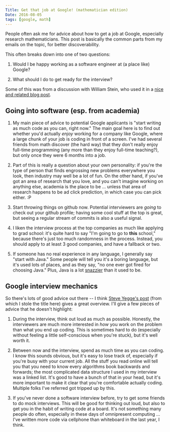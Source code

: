 ```yaml
---
Title: Get that job at Google! (mathematician edition)
Date: 2016-08-05
tags: [google, math]
---
```


People often ask me for advice about how to get a job at Google, especially
research mathematicians. This post is basically the common parts from my
emails on the topic, for better discoverability.

This often breaks down into one of two questions:

1. Would I be happy working as a software engineer at (a place like) Google?

2. What should I do to get ready for the interview?

Some of this was from a discussion with William Stein, who used it in a
[nice and related blog post](https://sagemath.blogspot.com/2016/01/mathematics-graduate-school-preparation.html).

## Going into software (esp. from academia)

1. My main piece of advice to potential Google applicants is "start writing as
much code as you can, right now." The main goal here is to find out whether
you'd actually *enjoy* working for a company like Google, where a large chunk
of your job is coding in front of a screen. I've had several friends from math
discover (the hard way) that they don't really enjoy full-time programming
(any more than they enjoy full-time teaching?), but only once they were 6
months into a job.

1. Part of this is really a question about your own personality: if you're the
type of person that finds engrossing new problems everywhere you look, then
industry may well be a lot of fun. On the other hand, if you've got an area of
research that you love, and you can't imagine working on anything else,
academia is the place to be ... unless that area of research happens to be ad
click prediction, in which case you can pick either. :P

1. Start throwing things on github now. Potential interviewers are *going* to
check out your github profile; having some cool stuff at the top is great, but
seeing a regular stream of commits is also a useful signal.

1. I liken the interview process at the top companies as much like applying to
grad school: it's quite hard to say "I'm going to go to **this** school,"
because there's just too much randomness in the process. Instead, you should
apply to at least 3 good companies, and have a fallback or two.

1. If someone has no real experience in any language, I generally say "start
with Java." Some people will tell you it's a boring language, but it's used
lots of places, and as they say, "no one ever got fired for choosing Java."
Plus, Java is a lot
[snazzier](https://blog.paralleluniverse.co/2014/05/01/modern-java/) than it
used to be.

## Google interview mechanics

So there's lots of good advice out there -- I think
[Steve Yegge's post](https://steve-yegge.blogspot.com/2008/03/get-that-job-at-google.html)
(from which I stole the title here) gives a great overview. I'll give a few
pieces of advice that he doesn't highlight:

1. During the interview, think out loud as much as possible. Honestly, the
interviewers are much more interested in *how* you work on the problem than
what you end up coding. This is sometimes hard to do (especially without
feeling a little self-conscious when you're stuck), but it's well worth it.

1. Between now and the interview, spend as much time as you can coding. I know
this sounds obvious, but it's easy to lose track of, especially if you're busy
with your current job. All the stuff you read online will tell you that you
need to know every algorithms book backwards and forwards; the most
complicated data structure I used in my interview was a linked list. It's good
to have a bunch of that in your head, but it's more important to make it clear
that you're comfortable actually coding. Multiple folks I've referred got
tripped up by this.

1. If you've never done a software interview before, try to get some friends to
do mock interviews. This will be good for thinking out loud, but also to get
you in the habit of writing code at a board. It's not something many people do
often, especially in these days of omnipresent computing ... I've written more
code via cellphone than whiteboard in the last year, I think.

